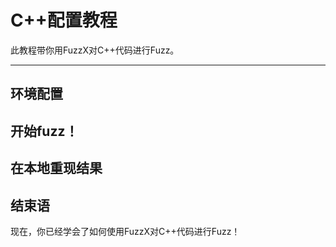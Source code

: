 
# C++配置教程

此教程带你用FuzzX对C++代码进行Fuzz。

---

## 环境配置



## 开始fuzz！


## 在本地重现结果


## 结束语

现在，你已经学会了如何使用FuzzX对C++代码进行Fuzz！

